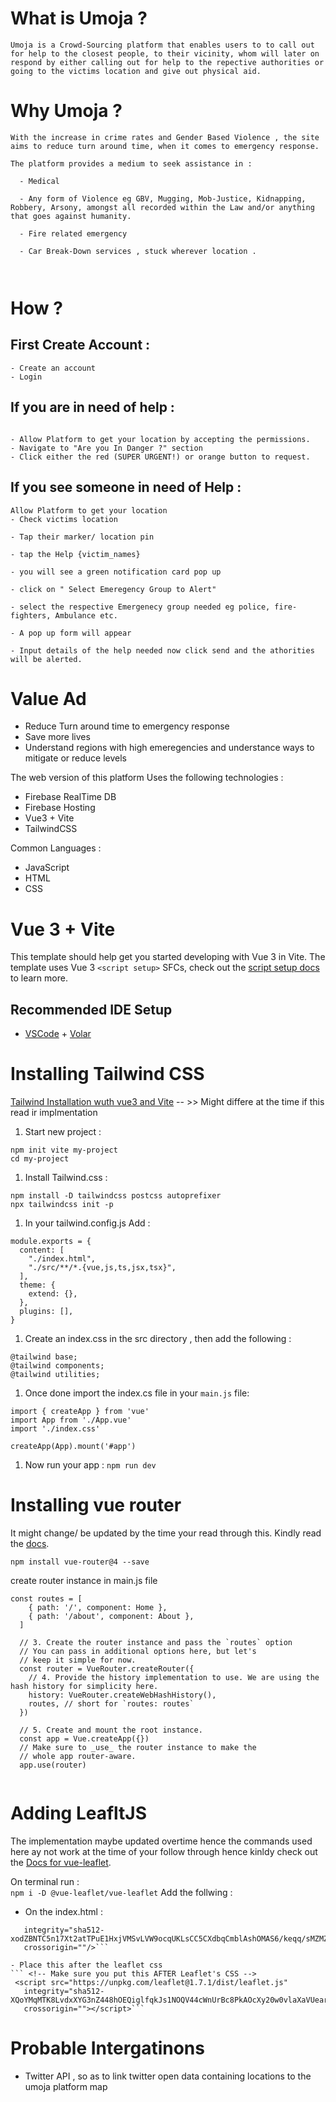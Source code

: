 # What is Umoja ? 

```
Umoja is a Crowd-Sourcing platform that enables users to to call out for help to the closest people, to their vicinity, whom will later on respond by either calling out for help to the repective authorities or going to the victims location and give out physical aid.

```

# Why Umoja ? 
```
With the increase in crime rates and Gender Based Violence , the site aims to reduce turn around time, when it comes to emergency response.

The platform provides a medium to seek assistance in : 

  - Medical

  - Any form of Violence eg GBV, Mugging, Mob-Justice, Kidnapping, Robbery, Arsony, amongst all recorded within the Law and/or anything that goes against humanity.

  - Fire related emergency

  - Car Break-Down services , stuck wherever location .

  

```

# How ?

## First Create Account  :  
```
- Create an account
- Login
 ```

##  If you are in need of help : 
```

- Allow Platform to get your location by accepting the permissions.
- Navigate to "Are you In Danger ?" section
- Click either the red (SUPER URGENT!) or orange button to request.
```

##  If you see someone in need of Help  : 

``` 
Allow Platform to get your location
- Check victims location 

- Tap their marker/ location pin

- tap the Help {victim_names} 

- you will see a green notification card pop up

- click on " Select Emeregency Group to Alert"

- select the respective Emergenecy group needed eg police, fire-fighters, Ambulance etc.

- A pop up form will appear

- Input details of the help needed now click send and the athorities will be alerted.
```

# Value Ad
- Reduce Turn around time to emergency response
- Save more lives
- Understand regions with high emeregencies and understance ways to mitigate or reduce levels



The web version of this platform Uses the following technologies : 
- Firebase RealTime DB 
- Firebase Hosting
- Vue3 + Vite
- TailwindCSS

Common Languages : 
- JavaScript
- HTML
- CSS


# Vue 3 + Vite

This template should help get you started developing with Vue 3 in Vite. The template uses Vue 3 `<script setup>` SFCs, check out the [script setup docs](https://v3.vuejs.org/api/sfc-script-setup.html#sfc-script-setup) to learn more.

## Recommended IDE Setup

- [VSCode](https://code.visualstudio.com/) + [Volar](https://marketplace.visualstudio.com/items?itemName=johnsoncodehk.volar)


# Installing Tailwind CSS  

[Tailwind Installation wuth vue3 and Vite](https://tailwindcss.com/docs/guides/vite) -- >> Might differe at the time if this read ir implmentation 
 
1. Start new project :
```
npm init vite my-project
cd my-project

```
1. Install Tailwind.css :
```
npm install -D tailwindcss postcss autoprefixer
npx tailwindcss init -p
```

1. In your tailwind.config.js Add : 
```
module.exports = {
  content: [
    "./index.html",
    "./src/**/*.{vue,js,ts,jsx,tsx}",
  ],
  theme: {
    extend: {},
  },
  plugins: [],
}
```

1. Create an index.css in the src directory , then add the following :
 ```
@tailwind base;
@tailwind components;
@tailwind utilities;
 ```
1. Once done import the index.cs file in your  `main.js` file:  

```
import { createApp } from 'vue'
import App from './App.vue'
import './index.css'

createApp(App).mount('#app')
```

1. Now run your app : `npm run dev`

# Installing vue router 
It might change/ be updated by the time your read through this. Kindly read the [docs](https://next.router.vuejs.org/installation.html#npm).

```npm install vue-router@4 --save```

create router instance in main.js file
``` 
const routes = [
    { path: '/', component: Home },
    { path: '/about', component: About },
  ]
  
  // 3. Create the router instance and pass the `routes` option
  // You can pass in additional options here, but let's
  // keep it simple for now.
  const router = VueRouter.createRouter({
    // 4. Provide the history implementation to use. We are using the hash history for simplicity here.
    history: VueRouter.createWebHashHistory(),
    routes, // short for `routes: routes`
  })
  
  // 5. Create and mount the root instance.
  const app = Vue.createApp({})
  // Make sure to _use_ the router instance to make the
  // whole app router-aware.
  app.use(router)
  
  ```

# Adding LeafltJS
The implementation maybe updated overtime hence the commands used here ay not work at the time of your follow through hence kinldy check out the [Docs for vue-leaflet](https://github.com/vue-leaflet/vue-leaflet).

On terminal run :  
`npm i -D @vue-leaflet/vue-leaflet`
Add the follwing :
- On the index.html : 
```<link rel="stylesheet" href="https://unpkg.com/leaflet@1.7.1/dist/leaflet.css"
   integrity="sha512-xodZBNTC5n17Xt2atTPuE1HxjVMSvLVW9ocqUKLsCC5CXdbqCmblAshOMAS6/keqq/sMZMZ19scR4PsZChSR7A=="
   crossorigin=""/>```

- Place this after the leaflet css
``` <!-- Make sure you put this AFTER Leaflet's CSS -->
 <script src="https://unpkg.com/leaflet@1.7.1/dist/leaflet.js"
   integrity="sha512-XQoYMqMTK8LvdxXYG3nZ448hOEQiglfqkJs1NOQV44cWnUrBc8PkAOcXy20w0vlaXaVUearIOBhiXZ5V3ynxwA=="
   crossorigin=""></script>```  
```

# Probable Intergatinons 
- Twitter API , so as to link twitter open data containing locations to the umoja platform map
